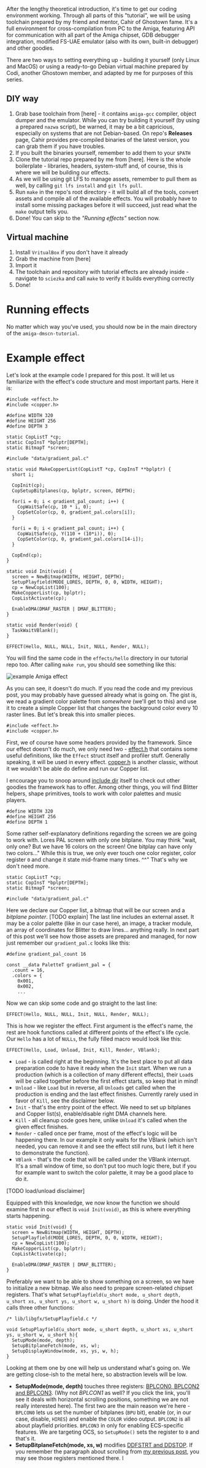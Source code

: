 After the lengthy theoretical introduction, it's time to get our coding environment working. Through all parts of this "tutorial", we will be using toolchain prepared by my friend and mentor, Cahir of Ghostown fame. 
It's a full environment for cross-compilation from PC to the Amiga, featuring API for communication with all part of the Amiga chipset, GDB debugger integration, modified FS-UAE emulator (also with its own, built-in debugger) and other goodies. 

There are two ways to setting everything up - building it yourself (only Linux and MacOS) or using a ready-to-go Debian virtual machine prepared by Codi, another Ghostown member, and adapted by me for purposes of this series.

## DIY way
1. Grab base toolchain from [here] - it contains `amiga-gcc` compiler, object dumper and the emulator. While you can try building it yourself (by using a prepared `nazwa` script), be warned, it may be a bit capricious, especially on systems that are not Debian-based. On repo's **Releases** page, Cahir provides pre-compiled binaries of the latest version, you can grab them if you have troubles.
2. If you built the binaries yourself, remember to add them to your `$PATH`
3. Clone the tutorial repo prepared by me from [here]. Here is the whole boilerplate - libraries, headers, system-stuff and, of course, this is where we will be building our effects.
4. As we will be using git LFS to manage assets, remember to pull them as well, by calling `git lfs install` and `git lfs pull`.
5. Run `make` in the repo's root directory - it will build all of the tools, convert assets and compile all of the available effects. You will probably have to install some missing packages before it will succeed, just read what the `make` output tells you. 
6. Done! You can skip to the *"Running effects"* section now.

## Virtual machine
1. Install `VritualBox` if you don't have it already
2. Grab the machine from [here]
3. Import it
4. The toolchain and repository with tutorial effects are already inside - navigate to `sciezka` and call `make` to verify it builds everything correctly
5. Done!

# Running effects
No matter which way you've used, you should now be in the main directory of the `amiga-dmscn-tutorial`.

# Example effect
Let's look at the example code I prepared for this post. It will let us familiarize with the effect's code structure and most important parts. Here it is:

```
#include <effect.h>
#include <copper.h>

#define WIDTH 320
#define HEIGHT 256
#define DEPTH 3

static CopListT *cp;
static CopInsT *bplptr[DEPTH];
static BitmapT *screen;

#include "data/gradient_pal.c"

static void MakeCopperList(CopListT *cp, CopInsT **bplptr) {
  short i;

  CopInit(cp);
  CopSetupBitplanes(cp, bplptr, screen, DEPTH);
  
  for(i = 0; i < gradient_pal_count; i++) {
    CopWaitSafe(cp, 10 * i, 0);
    CopSetColor(cp, 0, gradient_pal.colors[i]);
  }

  for(i = 0; i < gradient_pal_count; i++) {
    CopWaitSafe(cp, Y(110 + (10*i)), 0);
    CopSetColor(cp, 0, gradient_pal.colors[14-i]);
  }

  CopEnd(cp);
}

static void Init(void) {
  screen = NewBitmap(WIDTH, HEIGHT, DEPTH);
  SetupPlayfield(MODE_LORES, DEPTH, 0, 0, WIDTH, HEIGHT);
  cp = NewCopList(100);
  MakeCopperList(cp, bplptr);
  CopListActivate(cp);

  EnableDMA(DMAF_RASTER | DMAF_BLITTER);
}

static void Render(void) {
  TaskWaitVBlank();
}

EFFECT(Hello, NULL, NULL, Init, NULL, Render, NULL);
```

You will find the same code in the `effects/hello` directory in our tutorial repo too. After calling `make run`, you should see something like this:

![example Amiga effect](hello.png)

As you can see, it doesn't do much. If you read the code and my previous post, you may probably have guessed already what is going on.  The gist is, we read a gradient color palette from *somewhere* (we'll get to this) and use it to create a simple Copper list that changes the background color every 10 raster lines.
But let's break this into smaller pieces.

```
#include <effect.h>
#include <copper.h>
```

First, we of course have some headers provided by the framework. Since our effect doesn't do much, we only need two - [effect.h](https://github.com/cahirwpz/demoscene/blob/master/include/effect.h) that contains some useful definitions, like the `Effect` struct itself and profiler stuff. Generally speaking, it will be used in every effect.
[copper.h](https://github.com/cahirwpz/demoscene/blob/master/include/copper.h) is another classic, without it we wouldn't be able do define and run our Copper list.

I encourage you to snoop around [include dir](https://github.com/cahirwpz/demoscene/tree/master/include) itself to check out other goodies the framework has to offer. Among other things, you will find Blitter helpers, shape primitives, tools to work with color palettes and music players.

```
#define WIDTH 320
#define HEIGHT 256
#define DEPTH 1
```

Some rather self-explanatory definitions regarding the screen we are going to work with. Lores PAL screen with only one bitplane. You may think "wait, only one? But we have 16 colors on the screen! One bitplay can have only two colors..."
While this is true, we only ever touch one color register, color register `0` and change it state mid-frame many times. ^^" That's why we don't need more.

```
static CopListT *cp;
static CopInsT *bplptr[DEPTH];
static BitmapT *screen;

#include "data/gradient_pal.c"
```

Here we declare our Copper list, a bitmap that will be our screen and a *bitplane pointer*. [TODO explain]
The last line includes an external asset. It may be a color palette (like in our case here), an image, a tracker module, an array of coordinates for Blitter to draw lines... anything really. In next part of this post we'll see how those assets are prepared and managed, for now just remember our `gradient_pal.c` looks like this:

```
#define gradient_pal_count 16

const __data PaletteT gradient_pal = {
  .count = 16,
  .colors = {
    0x001,
    0x002,
    ...
```

Now we can skip some code and go straight to the last line:

```
EFFECT(Hello, NULL, NULL, Init, NULL, Render, NULL);
```

This is how we register the effect. First argument is the effect's name, the rest are hook functions called at different points of the effect's life cycle. Our `Hello` has a lot of `NULLs`, the fully filled macro would look like this:

```
EFFECT(Hello, Load, Unload, Init, Kill, Render, VBlank);
```

- `Load` - is called right at the beginning. It's the best place to put all data preparation code to have it ready when the `Init` start. When we run a production (which is a collection of many different effects), their `Load`s will be called together before the first effect starts, so keep that in mind!
- `Unload` - like `Load` but in reverse, all `Unloads` get called when the production is ending and the last effect finishes. Currently rarely used in favor of `Kill`, see the disclaimer below. 
- `Init` - that's the entry point of the effect. We need to set up bitplanes and Copper list(s), enable/disable right DMA channels here.
- `Kill` - all cleanup code goes here, unlike `Unload` it's called when the given effect finishes.
- `Render` - called once per frame, most of the effect's logic will be happening there. In our example it only waits for the VBlank (which isn't needed, you can remove it and see the effect still runs, but I left it here to demonstrate the function).
- `VBlank` - that's the code that will be called under the VBlank interrupt. It's a small window of time, so don't put too much logic there, but if you for example want to switch the color palette, it may be a good place to do it.

[TODO load/unload disclaimer]

Equipped with this knowledge, we now know the function we should examine first in our effect is `void Init(void)`, as this is where everything starts happening. 

```
static void Init(void) {
  screen = NewBitmap(WIDTH, HEIGHT, DEPTH);
  SetupPlayfield(MODE_LORES, DEPTH, 0, 0, WIDTH, HEIGHT);
  cp = NewCopList(100);
  MakeCopperList(cp, bplptr);
  CopListActivate(cp);

  EnableDMA(DMAF_RASTER | DMAF_BLITTER);
}
```

Preferably we want to be able to show something on a screen, so we have to initialize a new bitmap. 
We also need to prepare screen-related chipset registers. That's what `SetupPlayfield(u_short mode, u_short depth, u_short xs, u_short ys, u_short w, u_short h)` is doing.  Under the hood it calls three other functions:
```
/* lib/libgfx/SetupPlayfield.c */

void SetupPlayfield(u_short mode, u_short depth, u_short xs, u_short ys, u_short w, u_short h){
  SetupMode(mode, depth);
  SetupBitplaneFetch(mode, xs, w);
  SetupDisplayWindow(mode, xs, ys, w, h);
}
```

Looking at them one by one will help us understand what's going on. We are getting close-ish to the metal here, so abstraction levels will be low.

- **SetupMode(mode, depth)** touches three registers: <a href="http://amigadev.elowar.com/read/ADCD_2.1/Hardware_Manual_guide/node0022.html" target="_blank">BPLCON0, BPLCON2 and BPLCON3</a>. (Why not *BPLCON1* as well? If you click the link, you'll see it deals with horizontal scrolling positions, something we are not really interested here). The first two are the main reason we're here - `BPLCON0` lets us set the number of bitplanes (`BPU` bit), enable (or, in our case, disable, `HIRES`) and enable the `COLOR` video output. `BPLCON2` is all about playfield priorities.
  `BPLCON3` in only for enabling ECS-specific features. We are targeting OCS, so `SetupMode()` sets the register to `0` and that's it.
- **SetupBitplaneFetch(mode, xs, w)** modifies <a href="http://amigadev.elowar.com/read/ADCD_2.1/Hardware_Manual_guide/node002C.html" target="_blank">DDFSTRT and DDSTOP</a>. If you remember the paragraph about scrolling from <a href="https://spookbench.net/blog/amiga_dmscn/part0.html" target="_blank">my previous post</a>, you may see those registers mentioned there.
l
